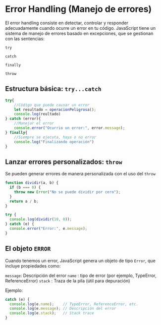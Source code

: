 # Error Handling (Manejo de errores)

El error handling consiste en detectar, controlar y responder adecuadamente cuando ocurre un error en tu código. JavaScript tiene un sistema de manejo de errores basado en excepciones, que se gestionan con las sentencias:

`try`

`catch`

`finally`

`throw`

## Estructura básica: `try...catch`

```javascript
try{
    //Código que puede causar un error
    let resultado = operacionPeligrosa();
    console.log(reultado)
} catch (error){
    //Manejar el error
    console.error("Ocurrio un error:", error.message);
} finally{
    //Siempre se ejecuta, haya o no error
    console.log("Finalizando operación")
}
```

## Lanzar errores personalizados: `throw`

Se pueden generar errores de manera personalizada con el uso del `throw`

```javascript
function dividir(a, b) {
  if (b === 0) {
    throw new Error("No se puede dividir por cero");
  }
  return a / b;
}

try {
  console.log(dividir(10, 0));
} catch (e) {
  console.error("Error:", e.message);
}
```

## El objeto `ERROR`

Cuando tenemos un error, JavaScript genera un objeto de tipo `Error`, que incluye propiedades como:

`message`: Descripción del error
`name`   : tipo de error (por ejemplo, TypeError, ReferenceError)
`stack`  : Traza de la pila (útil para depuración)

Ejemplo:

```javascript
catch (e) {
  console.log(e.name);    // TypeError, ReferenceError, etc.
  console.log(e.message); // Descripción del error
  console.log(e.stack);   // Stack trace
}
```

